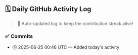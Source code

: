 ## 🗓️ Daily GitHub Activity Log

> 🤖 Auto-updated log to keep the contribution streak alive!

### ✅ Commits

- 🕒 2025-06-25 00:46 UTC — Added today's activity

